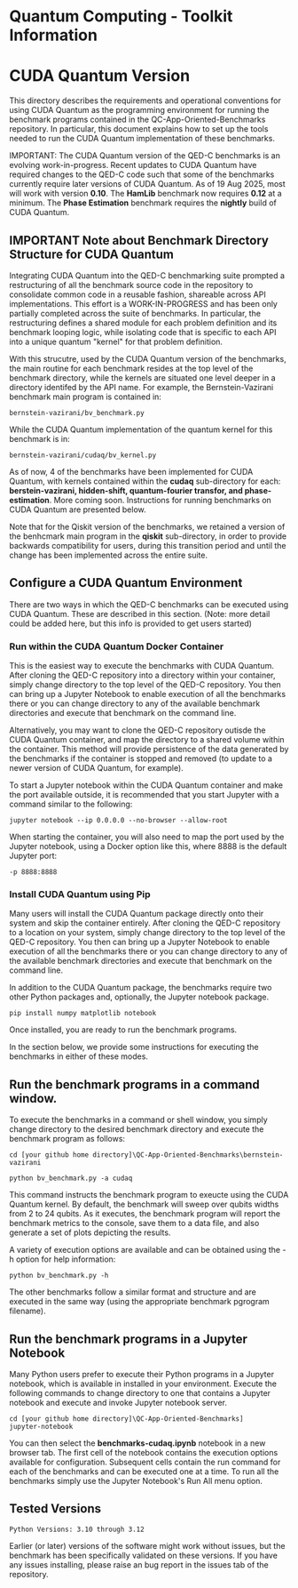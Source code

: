 # Quantum Computing - Toolkit Information

# CUDA Quantum Version

This directory describes the requirements and operational conventions for using CUDA Quantum as the programming environment for running the benchmark programs contained in the QC-App-Oriented-Benchmarks repository.
In particular, this document explains how to set up the tools needed to run the CUDA Quantum implementation of these benchmarks.

IMPORTANT: The CUDA Quantum version of the QED-C benchmarks is an evolving work-in-progress. Recent updates to CUDA Quantum have required changes to the QED-C code such that some of the benchmarks currently require later versions of CUDA Quantum. As of 19 Aug 2025, most will work with version **0.10**. The **HamLib** benchmark now requires **0.12** at a minimum.  The **Phase Estimation** benchmark requires the **nightly** build of CUDA Quantum.

## IMPORTANT Note about Benchmark Directory Structure for CUDA Quantum

Integrating CUDA Quantum into the QED-C benchmarking suite prompted a restructuring of all the benchmark source code in the repository to consolidate common code in a reusable fashion, shareable across API implementations. This effort is a WORK-IN-PROGRESS and has been only partially completed across the suite of benchmarks. In particular, the restructuring defines a shared module for each problem definition and its benchmark looping logic, while isolating code that is specific to each API into a unique quantum "kernel" for that problem definition.

With this strucutre, used by the CUDA Quantum version of the benchmarks, the main routine for each benchmark resides at the top level of the benchmark directory, while the kernels are situated one level deeper in a directory identifed by the API name.  For example, the Bernstein-Vazirani benchmark main program is contained in:

    bernstein-vazirani/bv_benchmark.py

While the CUDA Quantum implementation of the quantum kernel for this benchmark is in:

    bernstein-vazirani/cudaq/bv_kernel.py

As of now, 4 of the benchmarks have been implemented for CUDA Quantum, with kernels contained within the **cudaq** sub-directory for each: **berstein-vazirani, hidden-shift, quantum-fourier transfor, and phase-estimation**. More coming soon. Instructions for running benchmarks on CUDA Quantum are presented below.

Note that for the Qiskit version of the benchmarks, we retained a version of the benhcmark main program in the **qiskit** sub-directory, in order to provide backwards compatibility for users, during this transition period and until the change has been implemented across the entire suite. 


## Configure a CUDA Quantum Environment

There are two ways in which the QED-C benchmarks can be executed using CUDA Quantum.  These are described in this section. (Note: more detail could be added here, but this info is provided to get users started)

### Run within the CUDA Quantum Docker Container

This is the easiest way to execute the benchmarks with CUDA Quantum.  After cloning the QED-C repository into a directory within your container, simply change directory to the top level of the QED-C repository. You then can bring up a Jupyter Notebook to enable execution of all the benchmarks there or you can change directory to any of the available benchmark directories and execute that benchmark on the command line.  

Alternatively, you may want to clone the QED-C repository outisde the CUDA Quantum container, and map the directory to a shared volume within the container.  This method will provide persistence of the data generated by the benchmarks if the container is stopped and removed (to update to a newer version of CUDA Quantum, for example).

To start a Jupyter notebook within the CUDA Quantum container and make the port available outside, it is recommended that you start Jupyter with a command similar to the following:

    jupyter notebook --ip 0.0.0.0 --no-browser --allow-root

When starting the container, you will also need to map the port used by the Jupyter notebook, using a Docker option like this, where 8888 is the default Jupyter port:

    -p 8888:8888
    
### Install CUDA Quantum using Pip 

Many users will install the CUDA Quantum package directly onto their system and skip the container entirely. After cloning the QED-C repository to a location on your system, simply change directory to the top level of the QED-C repository. You then can bring up a Jupyter Notebook to enable execution of all the benchmarks there or you can change directory to any of the available benchmark directories and execute that benchmark on the command line.

In addition to the CUDA Quantum package, the benchmarks require two other Python packages and, optionally, the Jupyter notebook package.

    pip install numpy matplotlib notebook

Once installed, you are ready to run the benchmark programs.

In the section below, we provide some instructions for executing the benchmarks in either of these modes.

## Run the benchmark programs in a command window.

To execute the benchmarks in a command or shell window, you simply change directory to the desired benchmark directory and execute the benchmark program as follows:

    cd [your github home directory]\QC-App-Oriented-Benchmarks\bernstein-vazirani
  
    python bv_benchmark.py -a cudaq
    
This command instructs the benchmark program to exeucte using the CUDA Quantum kernel.  By default, the benchmark will sweep over qubits widths from 2 to 24 qubits.  As it executes, the benchmark program will report the benchmark metrics to the console, save them to a data file, and also generate a set of plots depicting the results. 

A variety of execution options are available and can be obtained using the -h option for help information:

    python bv_benchmark.py -h

The other benchmarks follow a similar format and structure and are executed in the same way (using the appropriate benchmark pgrogram filename).

## Run the benchmark programs in a Jupyter Notebook

Many Python users prefer to execute their Python programs in a Jupyter notebook, which is available in installed in your environment.
Execute the following commands to change directory to one that contains a Jupyter notebook and execute and invoke Jupyter notebook server.

    cd [your github home directory]\QC-App-Oriented-Benchmarks]
    jupyter-notebook
    
You can then select the **benchmarks-cudaq.ipynb** notebook in a new browser tab. The first cell of the notebook contains the execution options available for configuration.  Subsequent cells contain the run command for each of the benchmarks and can be executed one at a time. To run all the benchmarks simply use the Jupyter Notebook's Run All menu option. 

## Tested Versions

    Python Versions: 3.10 through 3.12

Earlier (or later) versions of the software might work without issues, but the benchmark has been specifically validated on these versions. If you have any issues installing, please raise an bug report in the issues tab of the repository.
